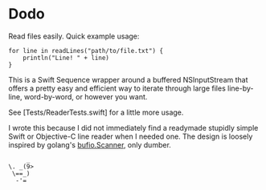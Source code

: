 # Dodo

Read files easily. Quick example usage:

```obj-c
for line in readLines("path/to/file.txt") {
    println("Line! " + line)
}
```

This is a Swift Sequence wrapper around a buffered NSInputStream that offers a pretty easy and efficient way to iterate through large files line-by-line, word-by-word, or however you want.

See [Tests/ReaderTests.swift] for a little more usage.

I wrote this because I did not immediately find a readymade stupidly simple Swift or Objective-C line reader when I needed one. The design is loosely inspired by golang's [bufio.Scanner](http://golang.org/pkg/bufio/#Scanner), only dumber.


         _   
    \. _(9>  
     \==_)   
      -'=    



